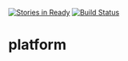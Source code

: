 [![Stories in Ready](https://badge.waffle.io/syncloud/platform.png?label=ready&title=Ready)](https://waffle.io/syncloud/platform)
[![Build Status](https://travis-ci.org/syncloud/platform.svg?branch=master)](https://travis-ci.org/syncloud/platform)
# platform

